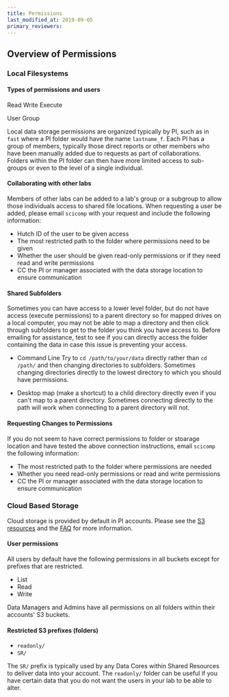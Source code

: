 ```yaml
---
title: Permissions
last_modified_at: 2019-09-05
primary_reviewers:
---
```


## Overview of Permissions

### Local Filesystems

#### Types of permissions and users
Read
Write
Execute

User 
Group


Local data storage permissions are organized typically by PI, such as in `fast` where a PI folder would have the name `lastname_f`.  Each PI has a group of members, typically those direct reports or other members who have been manually added due to requests as part of collaborations.  Folders within the PI folder can then have more limited access to sub-groups or even to the level of a single individual.

#### Collaborating with other labs
Members of other labs can be added to a lab's group or a subgroup to allow those individuals access to shared file locations. When requesting a user be added, please email `scicomp` with your request and include the following information:
- Hutch ID of the user to be given access
- The most restricted path to the folder where permissions need to be given
- Whether the user should be given read-only permissions or if they need read and write permissions
- CC the PI or manager associated with the data storage location to ensure communication

#### Shared Subfolders
Sometimes you can have access to a lower level folder, but do not have access (execute permissions) to a parent directory so for mapped drives on a local computer, you may not be able to map a directory and then click through subfolders to get to the folder you think you have access to.  Before emailing for assistance, test to see if you can directly access the folder containing the data in case this issue is preventing your access.

- Command Line
Try to `cd /path/to/your/data` directly rather than `cd /path/` and then changing directories to subfolders. Sometimes changing directories directly to the lowest directory to which you should have permissions.

- Desktop 
map (make a shortcut) to a child directory directly even if you can't map to a parent directory.  Sometimes connecting directly to the path will work when connecting to a parent directory will not. 

#### Requesting Changes to Permissions
If you do not seem to have correct permissions to folder or stoarage location and have tested the above connection instructions, email `scicomp` the following information:

- The most restricted path to the folder where permissions are needed
- Whether you need read-only permissions or read and write permissions
- CC the PI or manager associated with the data storage location to ensure communication

### Cloud Based Storage

Cloud storage is provided by default in PI accounts.  Please see the [S3 resources](/compdemos/aws-s3/) and the [FAQ](/compdemos/cloud-faq/) for more information.

#### User permissions

All users by default have the following permissions in all buckets except for prefixes that are restricted.

- List
- Read
- Write

Data Managers and Admins have all permissions on all folders within their accounts' S3 buckets.

#### Restricted S3 prefixes (folders)

- `readonly/`
- `SR/`

The `SR/` prefix is typically used by any Data Cores within Shared Resources to deliver data into your account.  The `readonly/` folder can be useful if you have certain data that you do not want the users in your lab to be able to alter.
